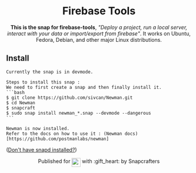 <h1 align="center">
  <br />
  Firebase Tools
</h1>

<p align="center"><b>This is the snap for firebase-tools</b>, <i>"Deploy a project, run a local server, interact with your data or import/export from firebase"</i>. It works on Ubuntu, Fedora, Debian, and other major Linux
distributions.</p>

<!-- Uncomment and modify this when you are provided a build status badge
<p align="center">
<a href="https://build.snapcraft.io/user/snapcrafters/fork-and-rename-me"><img src="https://build.snapcraft.io/badge/snapcrafters/fork-and-rename-me.svg" alt="Snap Status"></a>
</p>
-->

## Install
    Currently the snap is in devmode.

    Steps to install this snap : 
    We need to first create a snap and then finally install it. 
    ```bash
    $ git clone https://github.com/sivcan/Newman.git 
    $ cd Newman 
    $ snapcraft
    $ sudo snap install newman_*.snap --devmode --dangerous 
    ```

    Newman is now installed.
    Refer to the docs on how to use it : (Newman docs)[https://github.com/postmanlabs/newman]
    

([Don't have snapd installed?](https://snapcraft.io/docs/core/install))

<!-- Uncomment and modify this when you have a screenshot
![my-snap-name](screenshot.png?raw=true "my-snap-name")
-->

<p align="center">Published for <img src="http://anything.codes/slack-emoji-for-techies/emoji/tux.png" align="top" width="24" /> with :gift_heart: by Snapcrafters</p>


<!-- 
## The Snapcrafters

| [![Your Name](http://gravatar.com/avatar/bc0bced65e963eb5c3a16cab8b004431/?s=128)](https://github.com/yourname/) |
| :---: |
| [Your Name](https://github.com/yourname/) |
--> 

<!-- Uncomment and modify this when you have upstream contacts
## Upstream

| [![Upstream Name](http://gravatar.com/avatar/bc0bced65e963eb5c3a16cab8b004431?s=128)](https://github.com/upstreamname) |
| :---: |
| [Upstream Name](https://github.com/upstreamname) |
-->

